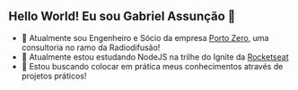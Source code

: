 ## Hello World! Eu sou Gabriel Assunção 👋 
- 👀 Atualmente sou Engenheiro e Sócio da empresa [Porto Zero](http://portozero.com.br/), uma consultoria no ramo da Radiodifusão!
- 🌱 Atualmente estou estudando NodeJS na trilhe do Ignite da [Rocketseat](https://lp.rocketseat.com.br/ignite?&&_gl=1*uim5gx*_ga*Mzk4MTg2Nzg0LjE2NTk5MjA1ODI.*_ga_74RKNGM8RL*MTY2NjMwOTk2Ny41LjAuMTY2NjMwOTk2Ny42MC4wLjA.)
- 💞️ Estou buscando colocar em prática meus conhecimentos através de projetos práticos!

